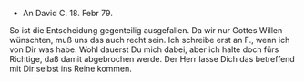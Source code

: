 + An David
 C. 18. Febr 79.

So ist die Entscheidung gegenteilig ausgefallen. Da wir nur Gottes Willen wünschten, muß uns das auch recht sein. Ich schreibe erst an F., wenn ich von Dir was habe. Wohl dauerst Du mich dabei, aber ich halte doch fürs Richtige, daß damit abgebrochen werde. Der Herr lasse Dich das betreffend mit Dir selbst ins Reine kommen.
